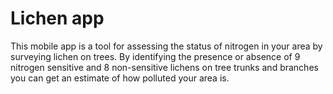 # Lichen app

This mobile app is a tool for assessing the status of nitrogen in your area by surveying lichen on trees. By identifying the presence or absence of 9 nitrogen sensitive and 8 non-sensitive lichens on tree trunks and branches you can get an estimate of how polluted your area is.
